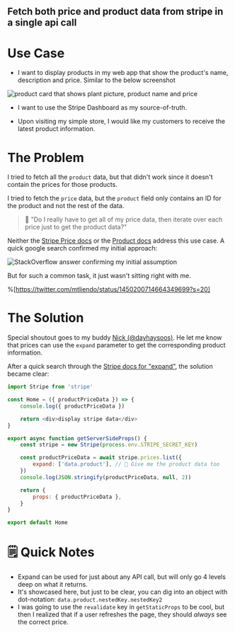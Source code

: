 ## Fetch both price and product data from stripe in a single api call

# Use Case

 - I want to display products in my web app that show the product's name, description and price. Similar to the below screenshot

![product card that shows plant picture, product name and price](https://cdn.hashnode.com/res/hashnode/image/upload/v1634622991134/1a9vevy3l.png)

- I want to use the Stripe Dashboard as my source-of-truth.

- Upon visiting my simple store, I would like my customers to receive the latest product information.

# The Problem

I tried to fetch all the `product` data, but that didn't work since it doesn't contain the prices for those products.

I tried to fetch the `price` data, but the `product` field only contains an ID for the product and not the rest of the data.

> 🤔 "Do I really have to get all of my price data, then iterate over each price just to get the product data?"

Neither the  [Stripe Price docs](https://stripe.com/docs/api/prices/list?lang=node)  or the  [Product docs](https://stripe.com/docs/api/products/list?lang=node) address this use case. A quick google search confirmed my initial approach:


![StackOverflow answer confirming my initial assumption](https://cdn.hashnode.com/res/hashnode/image/upload/v1634623505257/c1VeNjOHm.png)

But for such a common task, it just wasn't sitting right with me.


%[https://twitter.com/mtliendo/status/1450200714664349699?s=20]

# The Solution

Special shoutout goes to my buddy  [Nick (@dayhaysoos)](https://twitter.com/Dayhaysoos). He let me know that prices can use the `expand` parameter to get the corresponding product information. 

After a quick search through the  [Stripe docs for "expand"](https://stripe.com/docs/expand), the solution became clear: 

```js
import Stripe from 'stripe'

const Home = ({ productPriceData }) => {
	console.log({ productPriceData })

	return <div>display stripe data</div>
}

export async function getServerSideProps() {
	const stripe = new Stripe(process.env.STRIPE_SECRET_KEY)

	const productPriceData = await stripe.prices.list({
		expand: ['data.product'], // 🎉 Give me the product data too
	})
	console.log(JSON.stringify(productPriceData, null, 2))

	return {
		props: { productPriceData },
	}
}

export default Home
```

# 🗒️ Quick Notes

- Expand can be used for just about any API call, but will only go 4 levels deep on what it returns.
- It's showcased here, but just to be clear, you can dig into an object with dot-notation: `data.product.nestedKey.nestedKey2`
- I was going to use the `revalidate` key in `getStaticProps` to be cool, but then I realized that if a user refreshes the page, they should _always_ see the correct price.